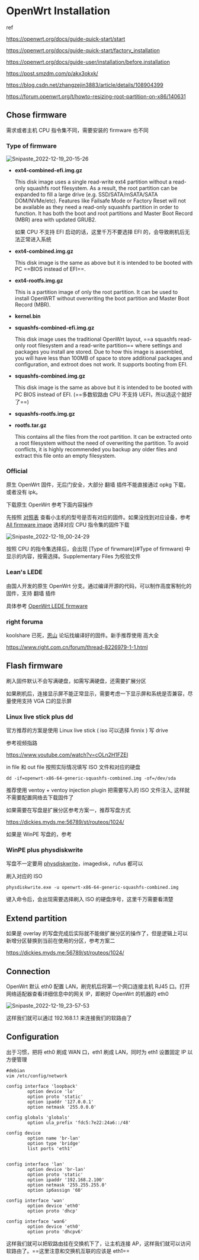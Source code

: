 # OpenWrt Installation

ref

https://openwrt.org/docs/guide-quick-start/start

https://openwrt.org/docs/guide-quick-start/factory_installation

https://openwrt.org/docs/guide-user/installation/before.installation

https://post.smzdm.com/p/akx3okxk/

https://blog.csdn.net/zhangzejin3883/article/details/108904399

https://forum.openwrt.org/t/howto-resizing-root-partition-on-x86/140631

## Chose firmware

需求或者主机 CPU 指令集不同，需要安装的 firmware 也不同

### Type of firmware

![Snipaste_2022-12-19_20-15-26](https://cdn.staticaly.com/gh/dhay3/image-repo@master/20221219/Snipaste_2022-12-19_20-15-26.63ptrl73ork0.webp)

- **ext4-combined-efi.img.gz**

   This disk image uses a single read-write ext4 partition without a read-only squashfs root filesystem. As a result, the root partition can be expanded to fill a large drive (e.g. SSD/SATA/mSATA/SATA DOM/NVMe/etc). Features like Failsafe Mode or Factory Reset will not be available as they need a read-only squashfs partition in order to function. It has both the boot and root partitions and Master Boot Record (MBR) area with updated GRUB2.

  如果 CPU 不支持 EFI 启动的话，这里千万不要选择 EFI 的，会导致刷机后无法正常进入系统

- **ext4-combined.img.gz** 

  This disk image is the same as above but it is intended to be booted with PC ==BIOS instead of EFI==.

- **ext4-rootfs.img.gz** 

  This is a partition image of only the root partition. It can be used to install OpenWRT without overwriting the boot partition and Master Boot Record (MBR).

- **kernel.bin**

- **squashfs-combined-efi.img.gz** 

  This disk image uses the traditional OpenWrt layout, ==a squashfs read-only root filesystem and a read-write partition== where settings and packages you install are stored. Due to how this image is assembled, you will have less than 100MB of space to store additional packages and configuration, and extroot does not work. It supports booting from EFI.

- **squashfs-combined.img.gz** 

  This disk image is the same as above but it is intended to be booted with PC BIOS instead of EFI. (==多数软路由 CPU 不支持 UEFI，所以选这个就好了==)

- **squashfs-rootfs.img.gz**

- **rootfs.tar.gz** 

  This contains all the files from the root partition. It can be extracted onto a root filesystem without the need of overwriting the partition. To avoid conflicts, it is highly recommended you backup any older files and extract this file onto an empty filesystem.

### Official

原生 OpenWrt 固件，无后门安全，大部分 翻墙 插件不能直接通过 opkg 下载，或者没有 ipk。

下载原生 OpenWrt 参考下面内容操作

先按照 [对照表](https://openwrt.org/toh/views/toh_fwdownload) 查看小主机的型号是否有对应的固件。如果没找到对应设备，参考 [All firmware image](https://downloads.openwrt.org/releases/22.03.3/targets/) 选择对应 CPU 指令集的固件下载

![Snipaste_2022-12-19_00-24-29](https://cdn.staticaly.com/gh/dhay3/image-repo@master/Snipaste_2022-12-19_00-24-29.4gwnjctlnea0.webp)

按照 CPU 的指令集选择后，会出现 [Type of firwmare](#Type of firmware) 中显示的内容，按需选择。Supplementary Files 为校验文件

### Lean's LEDE

由国人开发的原生 OpenWrt 分支。通过编译开源的代码，可以制作高度客制化的固件，支持 翻墙 插件

具体参考 [OpenWrt LEDE firmware]()

### right foruma

koolshare 已死，[恩山](https://www.right.com.cn/forum/forum.php) 论坛找编译好的固件。新手推荐使用 高大全

https://www.right.com.cn/forum/thread-8226979-1-1.html

## Flash firmware

刷入固件默认不会写满硬盘，如需写满硬盘，还需要扩展分区

如果刷机后，连接显示屏不能正常显示，需要考虑一下显示屏和系统是否兼容，尽量使用支持 VGA 口的显示屏

### Linux live stick plus dd

官方推荐的方案是使用 Linux live stick ( iso 可以选择 finnix ) 写  drive

参考视频指路

https://www.youtube.com/watch?v=cOLn2H1FZEI

in file 和 out file 按照实际情况填写 ISO 文件和对应的硬盘

```
dd -if=openwrt-x86-64-generic-squashfs-combined.img -of=/dev/sda
```

推荐使用 ventoy + ventoy injection plugin 把需要写入的 ISO 文件注入,   这样就不需要配置网络去下载固件了

如果需要在写盘是扩展分区参考方案一，推荐写盘方式

https://dickies.myds.me:56789/st/routeos/1024/

如果是 WinPE 写盘的，参考

### WinPE plus physdiskwrite

写盘不一定要用  [physdiskwrite](https://m0n0.ch/wall/physdiskwrite.php)，imagedisk，rufus 都可以

刷入对应的 ISO

```
physdiskwrite.exe -u openwrt-x86-64-generic-squashfs-combined.img
```

键入命令后，会出现需要选择刷入 ISO 的硬盘序号，这里千万需要看清楚

## Extend partition

如果是 overlay 的写盘完成后实际就不能做扩展分区的操作了，但是逻辑上可以新增分区替换到当前在使用的分区，参考方案二

https://dickies.myds.me:56789/st/routeos/1024/

## Connection

OpenWrt 默认 eth0 配置 LAN，刷完机后将第一个网口连接主机 RJ45 口。打开网络适配器查看详细信息中的网关 IP，即刷好 OpenWrt 的机器的 eth0

![Snipaste_2022-12-19_23-57-53](https://cdn.staticaly.com/gh/dhay3/image-repo@master/20221219/Snipaste_2022-12-19_23-57-53.24hgp6dsjv34.webp)

这样我们就可以通过 192.168.1.1 来连接我们的软路由了

## Configuration

出于习惯，把将 eth0 刷成 WAN 口，eth1 刷成 LAN，同时为 eth1 设置固定 IP 以方便管理

```
#debian
vim /etc/config/network

config interface 'loopback'
        option device 'lo'
        option proto 'static'
        option ipaddr '127.0.0.1'
        option netmask '255.0.0.0'

config globals 'globals'
        option ula_prefix 'fdc5:7e22:24a6::/48'

config device
        option name 'br-lan'
        option type 'bridge'
        list ports 'eth1'


config interface 'lan'
        option device 'br-lan'
        option proto 'static'
        option ipaddr '192.168.2.100'
        option netmask '255.255.255.0'
        option ip6assign '60'

config interface 'wan'
        option device 'eth0'
        option proto 'dhcp'

config interface 'wan6'
        option device 'eth0'
        option proto 'dhcpv6'
```

这样我们就可以把软路由挂在交换机下了，让主机连接 AP，这样我们就可以访问软路由了。==这里注意和交换机互联的应该是 eth1==
